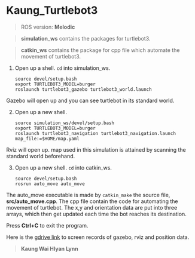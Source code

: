 
# Kaung_Turtlebot3

> ROS version: **Melodic**

> **simulation_ws** contains the packages for turtlebot3.

> **catkin_ws** contains the package for cpp file which automate the movement of turtlebot3.

1) Open up a shell. `cd` into simulation_ws.
    ```
    source devel/setup.bash
    export TURTLEBOT3_MODEL=burger
    roslaunch turtlebot3_gazebo turtlebot3_world.launch
    ```
Gazebo will open up and you can see turtlebot in its standard world.

2) Open up a new shell.
    ```
    source simulation_ws/devel/setup.bash
    export TURTLEBOT3_MODEL=burger
    roslaunch turtlebot3_navigation turtlebot3_navigation.launch map_file:=$HOME/map.yaml
    ```
Rviz will open up. map used in this simulation is attained by scanning the standard world beforehand.

3) Open up a new shell. `cd` into catkin_ws.
    ```
    source devel/setup.bash
    rosrun auto_move auto_move
    ```
The auto_move executable is made by `catkin_make` the source file, **src/auto_move.cpp**.
The cpp file contain the code for automating the movement of turtlebot.
The x,y and orientation data are put into three arrays, which then get updated each time the bot reaches its destination.

Press **Ctrl+C** to exit the program.

Here is the [gdrive link](https://drive.google.com/drive/folders/1W3oiJiCde7q7NhrTX3gDkVxxuj_lzUmO) to screen records of gazebo, rviz and position data.

> **Kaung Wai Hlyan Lynn**
